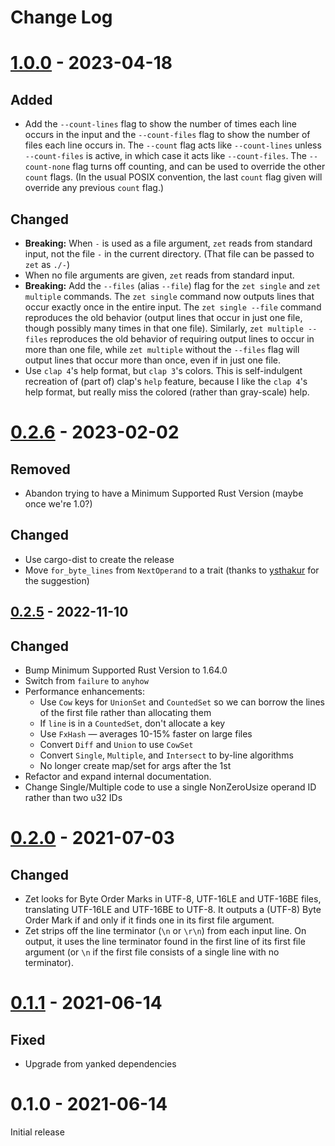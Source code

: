 # Change Log

# [1.0.0] - 2023-04-18

## Added
- Add the `--count-lines` flag to show the number of times each line occurs in the input and the `--count-files` flag to show the number of files each line occurs in.  The `--count` flag acts like `--count-lines` unless `--count-files` is active, in which case it acts like `--count-files`. The `--count-none` flag turns off counting, and can be used to override the other `count` flags. (In the usual POSIX convention, the last `count` flag given will override any previous `count` flag.)

## Changed
- **Breaking:** When `-` is used as a file argument, `zet` reads from standard input, not the file `-` in the current directory.  (That file can be passed to `zet` as `./-`)
- When no file arguments are given, `zet` reads from standard input.
- **Breaking:** Add the `--files` (alias `--file`) flag for the `zet single` and `zet multiple` commands. The `zet single` command now outputs lines that occur exactly once in the entire input. The `zet single --file` command reproduces the old behavior (output lines that occur in just one file, though possibly many times in that one file). Similarly, `zet multiple --files` reproduces the old behavior of requiring output lines to occur in more than one file, while `zet multiple` without the `--files` flag will output lines that occur more than once, even if in just one file.
- Use `clap 4`'s help format, but `clap 3`'s colors. This is self-indulgent recreation of (part of) clap's `help` feature, because I like the `clap 4`'s help format, but really miss the colored (rather than gray-scale) help.

# [0.2.6] - 2023-02-02

## Removed
- Abandon trying to have a Minimum Supported Rust Version (maybe once we're 1.0?)

## Changed
- Use cargo-dist to create the release
- Move `for_byte_lines` from `NextOperand` to a trait (thanks to [ysthakur] for the suggestion)

## [0.2.5] - 2022-11-10

## Changed
- Bump Minimum Supported Rust Version to 1.64.0
- Switch from `failure` to `anyhow`
- Performance enhancements:
    - Use `Cow` keys for `UnionSet` and `CountedSet` so we can borrow the lines of
      the first file rather than allocating them
    - If `line` is in a `CountedSet`, don't allocate a key
    - Use `FxHash` — averages 10-15% faster on large files
    - Convert `Diff` and `Union` to use `CowSet`
    - Convert `Single`, `Multiple`, and `Intersect` to by-line algorithms
    - No longer create map/set for args after the 1st
- Refactor and expand internal documentation.
- Change Single/Multiple code to use a single NonZeroUsize operand ID rather than
  two u32 IDs

# [0.2.0] - 2021-07-03

## Changed
- Zet looks for Byte Order Marks in UTF-8, UTF-16LE and UTF-16BE files,
  translating UTF-16LE and UTF-16BE to UTF-8. It outputs a (UTF-8) Byte Order
  Mark if and only if it finds one in its first file argument.
- Zet strips off the line terminator (`\n` or `\r\n`) from each input line. On
  output, it uses the line terminator found in the first line of its first file
  argument (or `\n` if the first file consists of a single line with no
  terminator).

# [0.1.1] - 2021-06-14

## Fixed
- Upgrade from yanked dependencies

# 0.1.0 - 2021-06-14

Initial release

[1.0.0]: https://github.com/yarrow/zet/compare/v0.2.6...v1.0.0
[0.2.6]: https://github.com/yarrow/zet/compare/0.2.5...v0.2.6
[0.2.5]: https://github.com/yarrow/zet/compare/0.2.0...0.2.5
[0.2.0]: https://github.com/yarrow/zet/compare/v0.1.1...0.2.0
[0.1.1]: https://github.com/yarrow/zet/compare/v0.1.0...v0.1.1
[ysthakur]:https://github.com/ysthakur

